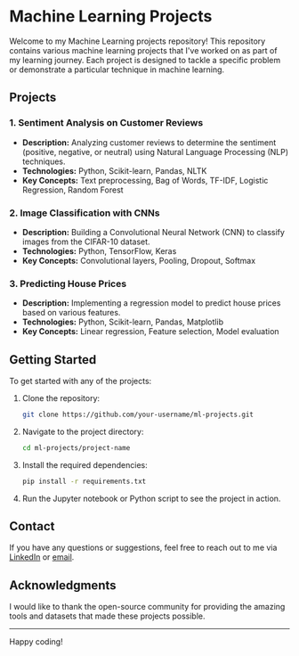 # Machine Learning Projects

Welcome to my Machine Learning projects repository! This repository contains various machine learning projects that I've worked on as part of my learning journey. Each project is designed to tackle a specific problem or demonstrate a particular technique in machine learning.

## Projects

### 1. Sentiment Analysis on Customer Reviews
- **Description:** Analyzing customer reviews to determine the sentiment (positive, negative, or neutral) using Natural Language Processing (NLP) techniques.
- **Technologies:** Python, Scikit-learn, Pandas, NLTK
- **Key Concepts:** Text preprocessing, Bag of Words, TF-IDF, Logistic Regression, Random Forest

### 2. Image Classification with CNNs
- **Description:** Building a Convolutional Neural Network (CNN) to classify images from the CIFAR-10 dataset.
- **Technologies:** Python, TensorFlow, Keras
- **Key Concepts:** Convolutional layers, Pooling, Dropout, Softmax

### 3. Predicting House Prices
- **Description:** Implementing a regression model to predict house prices based on various features.
- **Technologies:** Python, Scikit-learn, Pandas, Matplotlib
- **Key Concepts:** Linear regression, Feature selection, Model evaluation

## Getting Started

To get started with any of the projects:

1. Clone the repository:
    ```bash
    git clone https://github.com/your-username/ml-projects.git
    ```
2. Navigate to the project directory:
    ```bash
    cd ml-projects/project-name
    ```
3. Install the required dependencies:
    ```bash
    pip install -r requirements.txt
    ```
4. Run the Jupyter notebook or Python script to see the project in action.

## Contact

If you have any questions or suggestions, feel free to reach out to me via [LinkedIn](www.linkedin.com/in/simay-ayanoğlu-0b02a8255) or [email](simaynglu@gmail.com).

## Acknowledgments

I would like to thank the open-source community for providing the amazing tools and datasets that made these projects possible.

---

Happy coding!
